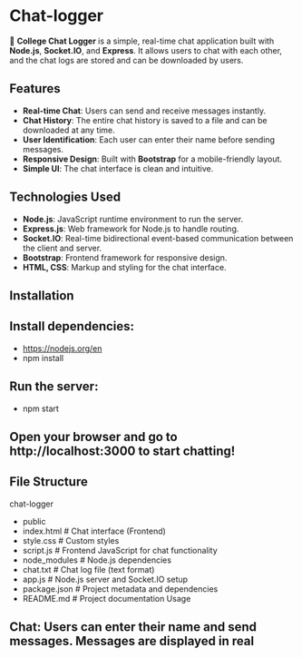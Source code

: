 # Chat-logger


📢 **College Chat Logger** is a simple, real-time chat application built with **Node.js**, **Socket.IO**, and **Express**. It allows users to chat with each other, and the chat logs are stored and can be downloaded by users.

## Features

- **Real-time Chat**: Users can send and receive messages instantly.
- **Chat History**: The entire chat history is saved to a file and can be downloaded at any time.
- **User Identification**: Each user can enter their name before sending messages.
- **Responsive Design**: Built with **Bootstrap** for a mobile-friendly layout.
- **Simple UI**: The chat interface is clean and intuitive.

## Technologies Used

- **Node.js**: JavaScript runtime environment to run the server.
- **Express.js**: Web framework for Node.js to handle routing.
- **Socket.IO**: Real-time bidirectional event-based communication between the client and server.
- **Bootstrap**: Frontend framework for responsive design.
- **HTML, CSS**: Markup and styling for the chat interface.

## Installation

## Install dependencies:
- https://nodejs.org/en
- npm install
## Run the server:
- npm start
<h2>Open your browser and go to http://localhost:3000 to start chatting!</h2>

## File Structure
chat-logger
- public
- index.html      # Chat interface (Frontend)
- style.css       # Custom styles
- script.js       # Frontend JavaScript for chat functionality
- node_modules       # Node.js dependencies
- chat.txt            # Chat log file (text format)
- app.js              # Node.js server and Socket.IO setup
- package.json        # Project metadata and dependencies
- README.md           # Project documentation
Usage
## Chat: Users can enter their name and send messages. Messages are displayed in real
